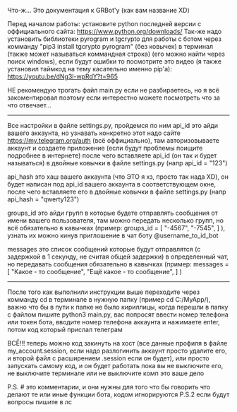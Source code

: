 Что-ж... Это документация к GRBot'у (как вам название XD)

Перед началом работы: установите python последней версии с оффициального сайта: https://www.python.org/downloads/
Так-же надо установить библиотеки pyrogram и tgcrypto для работы с ботом через комманду "pip3 install tgcrypto pyrogram" (без ковычек) в терминал (также может называться коммандная строка) (его можно найти через поиск windows),
    если будут ошибки то посмотрите это видео (я также установил таймкод на тему касательно именно pip'а): https://youtu.be/dNg3l-wpRdY?t=965


НЕ рекомендую трогать файл main.py если не разбираетесь, но я всё закоментировал поэтому если интерестно можете посмотреть что за что отвечает...

------------------------------------------------------------------------------------------

Все настройки в файле settings.py, пройдемся по ним
api_id это айди вашего аккаунта, но узнавать конкретно этот надо сайте https://my.telegram.org/auth (всё оффициально),
    там авторизовываете аккаунт и создаете приложение (если будут проблемы поищите подробнее в интернете) после чего вставляете api_id (он так и будет называться) в двойные ковычки в файле settings.py (напр api_id = "123")

api_hash это хаш вашего аккаунта (что ЭТО я хз, просто так нада XD),
    он будет написан под api_id вашего аккаунта в соответствующем окне, после чего вставляете его в двойные ковычки в файле settings.py (напр api_hash = "qwerty123")

groups_id это айди групп в которые будете отправлять сообщения от имени вашего пользователя, там можно передать несколько групп,
     но всё обязательно в кавычках (пример: 
                                        groups_id = [
                                            "-4567",
                                            "-7545",
                                        ]
                                    ), узнать их можно кинув приглошение в чат боту @username_to_id_bot

messages это список сообщений которые будут отправлятся (с задержкой в 1 секунду, не считая общей задержки) в определенный чат,
    но передавать сообщения обязательно в кавычках (пример: 
                                        messages = [
                                            "Какое - то сообщение",
                                            "Ещё какое - то сообщение",
                                        ]
                                    )

------------------------------------------------------------------------------------------

После того как выполнили инструкции выше переходите через комманду cd в терминале в нужную папку (пример cd C:/MyApp/), важно что бы в пути к папке не было кириллицы,
    когда перешли в папку с файлом пишите python3 main.py, вас попросят ввести номер телефона или токен бота, вводите номер телефона аккаунта и нажимаете enter, потом код который прислал телеграм

ВСЁ!!! теперь можно код закинуть на хост (все данные профиля в файле my_account.session, если надо разлогинить аккаунт просто удалите его, и второй файл с расширением .session если он будет), 
    или просто запускать самому код, и он будет работать пока вы не выключите его, не выключите терминале или не выключите комп это ваше дело

P.S. # это комментарии, и они нужны для того что бы говорить что делают те или иные функции бота, кодом игнорируются
P.S.2 если будут вопросы пишите в лс
